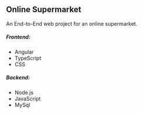 <h2>Online Supermarket</h2>
<p>An End-to-End web project for an online supermarket.</p>

<h5>Frontend: </h5>
<ul>
        <li>Angular</li>
        <li>TypeScript</li>
        <li>CSS</li>
</ul>

<h5>Backend: </h5>
<ul>
        <li>Node.js</li>
        <li>JavaScript</li>
        <li>MySql</li>
</ul>
